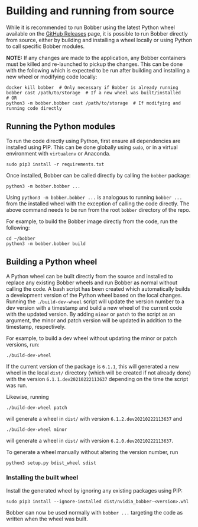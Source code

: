 # Building and running from source
While it is recommended to run Bobber using the latest Python wheel available on
the [GitHub Releases](https://github.com/NVIDIA/Bobber/releases) page, it is
possible to run Bobber directly from source, either by building and installing a
wheel locally or using Python to call specific Bobber modules.

**NOTE:** If any changes are made to the application, any Bobber containers must
be killed and re-launched to pickup the changes. This can be done with the
following which is expected to be run after building and installing a new wheel
or modifying code locally:

```
docker kill bobber  # Only necessary if Bobber is already running
bobber cast /path/to/storage  # If a new wheel was built/installed
# OR
python3 -m bobber.bobber cast /path/to/storage  # If modifying and running code directly
```

## Running the Python modules
To run the code directly using Python, first ensure all dependencies are
installed using PIP. This can be done globally using `sudo`, or in a virtual
environment with `virtualenv` or Anaconda.

```
sudo pip3 install -r requirements.txt
```

Once installed, Bobber can be called directly by calling the `bobber` package:

```
python3 -m bobber.bobber ...
```

Using `python3 -m bobber.bobber ...` is analogous to running `bobber ...` from
the installed wheel with the exception of calling the code directly. The above
command needs to be run from the root `bobber` directory of the repo.

For example, to build the Bobber image directly from the code, run the
following:

```
cd ~/bobber
python3 -m bobber.bobber build
```

## Building a Python wheel
A Python wheel can be built directly from the source and installed to replace
any existing Bobber wheels and run Bobber as normal without calling the code. A
bash script has been created which automatically builds a development version of
the Python wheel based on the local changes. Running the `./build-dev-wheel`
script will update the version number to a dev version with a timestamp and
build a new wheel of the current code with the updated version. By adding
`minor` or `patch` to the script as an argument, the minor and patch version
will be updated in addition to the timestamp, respectively.

For example, to build a dev wheel without updating the minor or patch versions,
run:

```
./build-dev-wheel
```

If the current version of the package is `6.1.1`, this will generated a new
wheel in the local `dist/` directory (which will be created if not already done)
with the version `6.1.1.dev20210222113637` depending on the time the script was
run.

Likewise, running

```
./build-dev-wheel patch
```

will generate a wheel in `dist/` with version `6.1.2.dev20210222113637` and

```
./build-dev-wheel minor
```

will generate a wheel in `dist/` with version `6.2.0.dev20210222113637`.

To generate a wheel manually without altering the version number, run

```
python3 setup.py bdist_wheel sdist
```

### Installing the built wheel
Install the generated wheel by ignoring any existing packages using PIP:

```
sudo pip3 install --ignore-installed dist/nvidia_bobber-<version>.whl
```

Bobber can now be used normally with `bobber ...` targeting the code as written
when the wheel was built.
